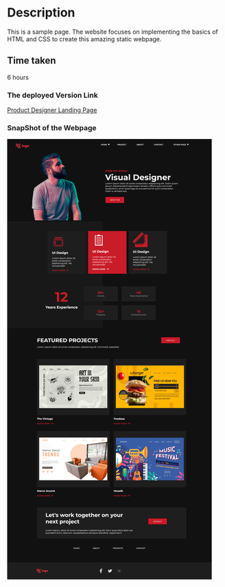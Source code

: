 # Description
This is a sample page. The website focuses on implementing the basics of HTML and CSS to create this amazing static webpage.

## Time taken

6 hours 

### The deployed Version Link

[Product Designer Landing Page](https://productdesignlp.netlify.app/)

### SnapShot of the Webpage

![Dance Page](./15.png)